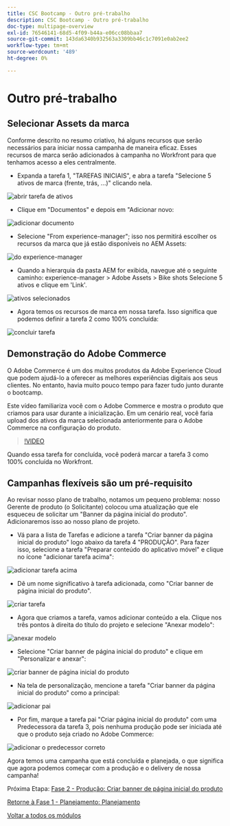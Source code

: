 ```yaml
---
title: CSC Bootcamp - Outro pré-trabalho
description: CSC Bootcamp - Outro pré-trabalho
doc-type: multipage-overview
exl-id: 76546141-68d5-4f09-b44a-e06cc08bbaa7
source-git-commit: 143da6340b932563a3309bb46c1c7091e0ab2ee2
workflow-type: tm+mt
source-wordcount: '489'
ht-degree: 0%

---
```


# Outro pré-trabalho

## Selecionar Assets da marca

Conforme descrito no resumo criativo, há alguns recursos que serão necessários para iniciar nossa campanha de maneira eficaz. Esses recursos de marca serão adicionados à campanha no Workfront para que tenhamos acesso a eles centralmente.

- Expanda a tarefa 1, &quot;TAREFAS INICIAIS&quot;, e abra a tarefa &quot;Selecione 5 ativos de marca (frente, trás, ...)&quot; clicando nela.

![abrir tarefa de ativos](./images/wf-open-assets-task.png)

- Clique em &quot;Documentos&quot; e depois em &quot;Adicionar novo:

![adicionar documento](./images/wf-add-new-doc.png)

- Selecione &quot;From experience-manager&quot;; isso nos permitirá escolher os recursos da marca que já estão disponíveis no AEM Assets:

![do experience-manager](./images/wf-from-aem.png)

- Quando a hierarquia da pasta AEM for exibida, navegue até o seguinte caminho: experience-manager > Adobe Assets > Bike shots Selecione 5 ativos e clique em &#39;Link&#39;.

![ativos selecionados](./images/selected-assets.png)

- Agora temos os recursos de marca em nossa tarefa. Isso significa que podemos definir a tarefa 2 como 100% concluída:

![concluir tarefa](./images/wf-task-2-complete.png)


## Demonstração do Adobe Commerce

O Adobe Commerce é um dos muitos produtos da Adobe Experience Cloud que podem ajudá-lo a oferecer as melhores experiências digitais aos seus clientes. No entanto, havia muito pouco tempo para fazer tudo junto durante o bootcamp.

Este vídeo familiariza você com o Adobe Commerce e mostra o produto que criamos para usar durante a inicialização. Em um cenário real, você faria upload dos ativos da marca selecionada anteriormente para o Adobe Commerce na configuração do produto.

>[!VIDEO](https://video.tv.adobe.com/v/3418945?quality=12&learn=on)

Quando essa tarefa for concluída, você poderá marcar a tarefa 3 como 100% concluída no Workfront.

## Campanhas flexíveis são um pré-requisito

Ao revisar nosso plano de trabalho, notamos um pequeno problema: nosso Gerente de produto (o Solicitante) colocou uma atualização que ele esqueceu de solicitar um &quot;Banner da página inicial do produto&quot;.  Adicionaremos isso ao nosso plano de projeto.

- Vá para a lista de Tarefas e adicione a tarefa &quot;Criar banner da página inicial do produto&quot; logo abaixo da tarefa 4 &quot;PRODUÇÃO&quot;. Para fazer isso, selecione a tarefa &quot;Preparar conteúdo do aplicativo móvel&quot; e clique no ícone &quot;adicionar tarefa acima&quot;:

![adicionar tarefa acima](./images/wf-add-task-above.png)

- Dê um nome significativo à tarefa adicionada, como &quot;Criar banner de página inicial do produto&quot;.

![criar tarefa](./images/wf-create-banner.png)

- Agora que criamos a tarefa, vamos adicionar conteúdo a ela. Clique nos três pontos à direita do título do projeto e selecione &quot;Anexar modelo&quot;:

![anexar modelo](./images/wf-attach-template.png)

- Selecione &quot;Criar banner de página inicial do produto&quot; e clique em &quot;Personalizar e anexar&quot;:

![criar banner de página inicial do produto](./images/wf-homepage-banner.png)

- Na tela de personalização, mencione a tarefa &quot;Criar banner da página inicial do produto&quot; como a principal:

![adicionar pai](./images/wf-create-banner-parent.png)

- Por fim, marque a tarefa pai &quot;Criar página inicial do produto&quot; com uma Predecessora da tarefa 3, pois nenhuma produção pode ser iniciada até que o produto seja criado no Adobe Commerce:

![adicionar o predecessor correto](./images/wf-predecessor.png)

Agora temos uma campanha que está concluída e planejada, o que significa que agora podemos começar com a produção e o delivery de nossa campanha!


Próxima Etapa: [Fase 2 - Produção: Criar banner de página inicial do produto](../production/banner.md)

[Retorne à Fase 1 - Planejamento: Planejamento](./planning.md)

[Voltar a todos os módulos](../../overview.md)
